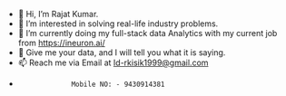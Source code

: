 - 👋 Hi, I’m Rajat Kumar.
- 👀 I’m interested in solving real-life industry problems. 
- 🌱 I’m currently doing my full-stack data Analytics with my current job from https://ineuron.ai/
- 💞️ Give me your data, and I will tell you what it is saying.
- 📫 Reach me via Email at Id-rkisik1999@gmail.com
-                  Mobile NO: - 9430914381

<!---
RajatKumar247/RajatKumar247 is a ✨ special ✨ repository because its `README.md` (this file) appears on your GitHub profile.
You can click the Preview link to take a look at your changes.
--->

